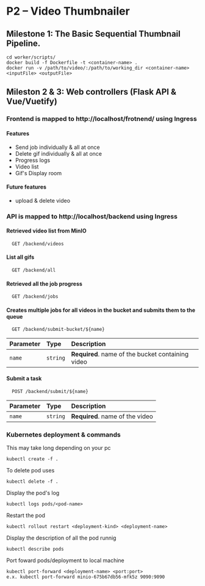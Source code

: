 # P2 – Video Thumbnailer
## Milestone 1: The Basic Sequential Thumbnail Pipeline.

```
cd worker/scripts/
docker build -f Dockerfile -t <container-name> .
docker run -v /path/to/video/:/path/to/working_dir <container-name> <inputFile> <outputFile>
```

## Mileston 2 & 3: Web controllers (Flask API & Vue/Vuetify)

### Frontend is mapped to http://localhost/frotnend/ using Ingress

#### Features

- Send job individually & all at once
- Delete gif individually & all at once
- Progress logs
- Video list
- Gif's Display room

#### Future features

- upload & delete video

### API is mapped to http://localhost/backend using Ingress

#### Retrieved video list from MinIO

```http
  GET /backend/videos
```

#### List all gifs

```http
  GET /backend/all
```

#### Retrieved all the job progress

```http
  GET /backend/jobs
```

#### Creates multiple jobs for all videos in the bucket and submits them to the queue

```http
  GET /backend/submit-bucket/${name}
```

| Parameter | Type     | Description                       |
| :-------- | :------- | :-------------------------------- |
| `name`      | `string` | **Required**. name of the bucket containing video |

#### Submit a task

```http
  POST /backend/submit/${name}
```

| Parameter | Type     | Description                       |
| :-------- | :------- | :-------------------------------- |
| `name`      | `string` | **Required**. name of the video |


### Kubernetes deployment & commands

This may take long depending on your pc

```
kubectl create -f .
```

To delete pod uses

```
kubectl delete -f .
```

Display the pod's log

```
kubectl logs pods/<pod-name>
```
Restart the pod
```
kubectl rollout restart <deployment-kind> <deployment-name>
```
Display the description of all the pod runnig
```
kubectl describe pods
```
Port foward pods/deployment to local machine
```
kubectl port-forward <deployment-name> <port:port>
e.x. kubectl port-forward minio-675b67db56-mfk5z 9090:9090
```

